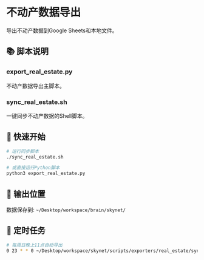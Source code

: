 # 不动产数据导出

导出不动产数据到Google Sheets和本地文件。

## 📚 脚本说明

### export_real_estate.py
不动产数据导出主脚本。

### sync_real_estate.sh
一键同步不动产数据的Shell脚本。

## 🚀 快速开始

```bash
# 运行同步脚本
./sync_real_estate.sh

# 或直接运行Python脚本
python3 export_real_estate.py
```

## 📂 输出位置

数据保存到: `~/Desktop/workspace/brain/skynet/`

## 🔄 定时任务

```bash
# 每周日晚上11点自动导出
0 23 * * 0 ~/Desktop/workspace/skynet/scripts/exporters/real_estate/sync_real_estate.sh
```

